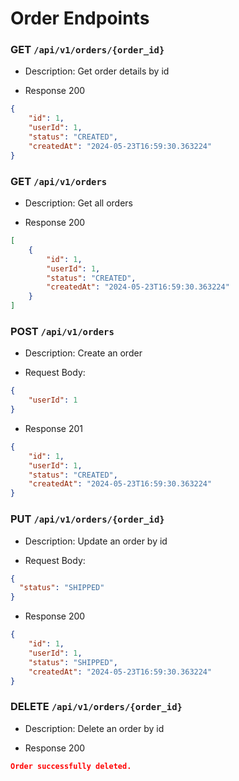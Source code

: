 # Order Endpoints

### GET `/api/v1/orders/{order_id}`

- Description: Get order details by id

- Response 200

```json
{
    "id": 1,
    "userId": 1,
    "status": "CREATED",
    "createdAt": "2024-05-23T16:59:30.363224"
}
```

### GET `/api/v1/orders`

- Description: Get all orders

- Response 200

```json
[
    {
        "id": 1,
        "userId": 1,
        "status": "CREATED",
        "createdAt": "2024-05-23T16:59:30.363224"
    }
]
```

### POST `/api/v1/orders`

- Description: Create an order

- Request Body:
```json
{
    "userId": 1
}
```

- Response 201

```json
{
    "id": 1,
    "userId": 1,
    "status": "CREATED",
    "createdAt": "2024-05-23T16:59:30.363224"
}
```

### PUT `/api/v1/orders/{order_id}`

- Description: Update an order by id

- Request Body:
```json
{
  "status": "SHIPPED"
}
```

- Response 200

```json
{
    "id": 1,
    "userId": 1,
    "status": "SHIPPED",
    "createdAt": "2024-05-23T16:59:30.363224"
}
```

### DELETE `/api/v1/orders/{order_id}`

- Description: Delete an order by id

- Response 200

```json
Order successfully deleted.
```